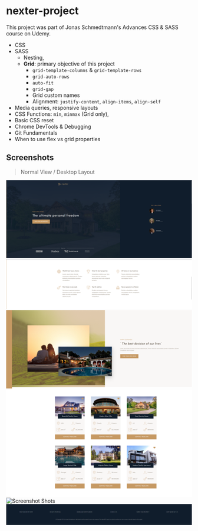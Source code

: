 # nexter-project

This project was part of Jonas Schmedtmann's Advances CSS & SASS course on Udemy.

- CSS
- SASS
    - Nesting,
    - **Grid**: primary objective of this project
        - `grid-template-columns` & `grid-template-rows`
        - `grid-auto-rows`
        - `auto-fit`
        - `grid-gap`
        - Grid custom names
        - Alignment: `justify-content`, `align-items`, `align-self`
- Media queries, responsive layouts
- CSS Functions: `min`, `minmax` (Grid only),
- Basic CSS reset
- Chrome DevTools & Debugging
- Git Fundamentals
- When to use flex vs grid properties 


## Screenshots

> Normal View / Desktop Layout

![Screenshot Header](/screenshots/header.png)
![Screenshot Properties](/screenshots/properties.png)
![Screenshot Customer](/screenshots/customer.png)
![Screenshot Homes](/screenshots/homes.png)
![Screenshot Shots](/screenshots/shots.png)
![Screenshot Footer](/screenshots/footer.png)

